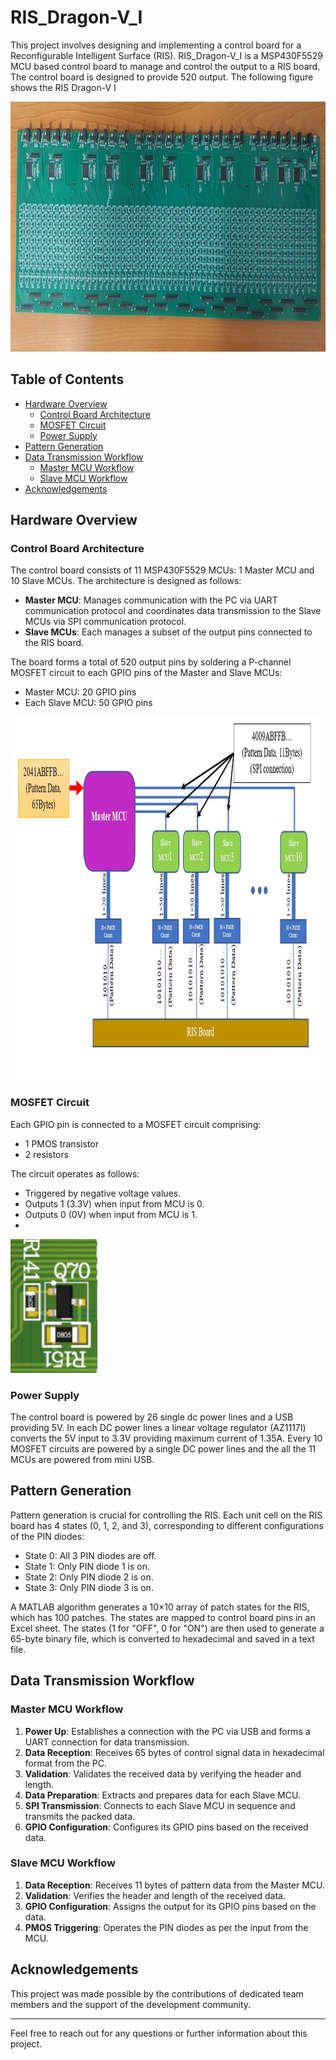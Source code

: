 
# RIS_Dragon-V_I
This project involves designing and implementing a control board for a Reconfigurable Intelligent Surface (RIS). RIS_Dragon-V_I is a MSP430F5529 MCU based control board to  manage and control the output to a RIS board. The control board is designed to provide 520 output. The following figure shows the RIS Dragon-V I

<img src="/Printed Final Product/Printed_Control board.jpg" width="1500" height="400">

## Table of Contents

- [Hardware Overview](#hardware-overview)
  - [Control Board Architecture](#control-board-architecture)
  - [MOSFET Circuit](#mosfet-circuit)
  - [Power Supply](#power-supply)
- [Pattern Generation](#pattern-generation)
- [Data Transmission Workflow](#data-transmission-workflow)
  - [Master MCU Workflow](#master-mcu-workflow)
  - [Slave MCU Workflow](#slave-mcu-workflow)
- [Acknowledgements](#acknowledgements)

## Hardware Overview

### Control Board Architecture

The control board consists of 11 MSP430F5529 MCUs: 1 Master MCU and 10 Slave MCUs. The architecture is designed as follows:
- **Master MCU**: Manages communication with the PC via UART communication protocol and coordinates data transmission to the Slave MCUs via SPI communication protocol.
- **Slave MCUs**: Each manages a subset of the output pins connected to the RIS board.

The board forms a total of 520 output pins by soldering a P-channel MOSFET circuit to each GPIO pins of the Master and Slave MCUs:
- Master MCU: 20 GPIO pins
- Each Slave MCU: 50 GPIO pins
<img src="/CB Architecture/CB Architecture.JPG" width="1042" height="581">

### MOSFET Circuit

Each GPIO pin is connected to a MOSFET circuit comprising:
- 1 PMOS transistor
- 2 resistors

The circuit operates as follows:
- Triggered by negative voltage values.
- Outputs 1 (3.3V) when input from MCU is 0.
- Outputs 0 (0V) when input from MCU is 1.
- 
<img src="/CB Architecture/PMOS.JPG" width="139" height="214">

### Power Supply

The control board is powered by 26 single dc power lines and a USB providing 5V. In each DC power lines a linear voltage regulator (AZ1117I) converts the 5V input to 3.3V providing maximum current of 1.35A. Every 10 MOSFET circuits are powered by a single DC power lines and the all the 11 MCUs are powered from mini USB.

## Pattern Generation

Pattern generation is crucial for controlling the RIS. Each unit cell on the RIS board has 4 states (0, 1, 2, and 3), corresponding to different configurations of the PIN diodes:
- State 0: All 3 PIN diodes are off.
- State 1: Only PIN diode 1 is on.
- State 2: Only PIN diode 2 is on.
- State 3: Only PIN diode 3 is on.

A MATLAB algorithm generates a 10×10 array of patch states for the RIS, which has 100 patches. The states are mapped to control board pins in an Excel sheet. The states (1 for "OFF", 0 for "ON") are then used to generate a 65-byte binary file, which is converted to hexadecimal and saved in a text file.

## Data Transmission Workflow

### Master MCU Workflow

1. **Power Up**: Establishes a connection with the PC via USB and forms a UART connection for data transmission.
2. **Data Reception**: Receives 65 bytes of control signal data in hexadecimal format from the PC.
3. **Validation**: Validates the received data by verifying the header and length.
4. **Data Preparation**: Extracts and prepares data for each Slave MCU.
5. **SPI Transmission**: Connects to each Slave MCU in sequence and transmits the packed data.
6. **GPIO Configuration**: Configures its GPIO pins based on the received data.

### Slave MCU Workflow

1. **Data Reception**: Receives 11 bytes of pattern data from the Master MCU.
2. **Validation**: Verifies the header and length of the received data.
3. **GPIO Configuration**: Assigns the output for its GPIO pins based on the data.
4. **PMOS Triggering**: Operates the PIN diodes as per the input from the MCU.

## Acknowledgements

This project was made possible by the contributions of dedicated team members and the support of the development community.

---

Feel free to reach out for any questions or further information about this project.
